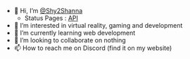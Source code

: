 - 👋 Hi, I’m <a href="https://github.com/Shy2Shanna" title="Shy2Shanna's Profile">@Shy2Shanna</a>
  - Status Pages : <a href="https://api-status.isnt.ovh/" target="_blank" title="API Status">API</a>
- 👀 I’m interested in virtual reality, gaming and development
- 🌱 I’m currently learning web development
- 💞️ I’m looking to collaborate on nothing
- 📫 How to reach me on Discord (find it on my website)


<!---
Shy2Shanna/Shy2Shanna is a ✨ special ✨ repository because its `README.md` (this file) appears on your GitHub profile.
You can click the Preview link to take a look at your changes.
--->
